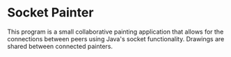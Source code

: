 # Socket Painter
This program is a small collaborative painting application that allows for the connections between peers using Java's socket functionality. Drawings are shared between connected painters.
